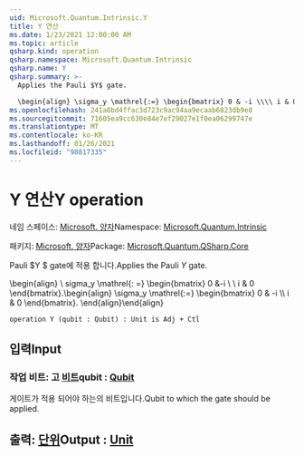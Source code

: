 ```yaml
---
uid: Microsoft.Quantum.Intrinsic.Y
title: Y 연산
ms.date: 1/23/2021 12:00:00 AM
ms.topic: article
qsharp.kind: operation
qsharp.namespace: Microsoft.Quantum.Intrinsic
qsharp.name: Y
qsharp.summary: >-
  Applies the Pauli $Y$ gate.

  \begin{align} \sigma_y \mathrel{:=} \begin{bmatrix} 0 & -i \\\\ i & 0 \end{bmatrix}. \end{align}
ms.openlocfilehash: 241a8bd4ffac3d723c9ac94aa9ecaab6823db9e8
ms.sourcegitcommit: 71605ea9cc630e84e7ef29027e1f0ea06299747e
ms.translationtype: MT
ms.contentlocale: ko-KR
ms.lasthandoff: 01/26/2021
ms.locfileid: "98817335"
---
```

# <a name="y-operation"></a><span data-ttu-id="d795a-102">Y 연산</span><span class="sxs-lookup"><span data-stu-id="d795a-102">Y operation</span></span>

<span data-ttu-id="d795a-103">네임 스페이스: [Microsoft. 양자](xref:Microsoft.Quantum.Intrinsic)</span><span class="sxs-lookup"><span data-stu-id="d795a-103">Namespace: [Microsoft.Quantum.Intrinsic](xref:Microsoft.Quantum.Intrinsic)</span></span>

<span data-ttu-id="d795a-104">패키지: [Microsoft. 양자](https://nuget.org/packages/Microsoft.Quantum.QSharp.Core)</span><span class="sxs-lookup"><span data-stu-id="d795a-104">Package: [Microsoft.Quantum.QSharp.Core](https://nuget.org/packages/Microsoft.Quantum.QSharp.Core)</span></span>


<span data-ttu-id="d795a-105">Pauli $Y $ gate에 적용 합니다.</span><span class="sxs-lookup"><span data-stu-id="d795a-105">Applies the Pauli $Y$ gate.</span></span>

<span data-ttu-id="d795a-106">\begin{align} \ sigma_y \mathrel{: =} \begin{bmatrix} 0 &-i \\ \\ i & 0 \end{bmatrix}.</span><span class="sxs-lookup"><span data-stu-id="d795a-106">\begin{align} \sigma_y \mathrel{:=} \begin{bmatrix} 0 & -i \\\\ i & 0 \end{bmatrix}.</span></span>
<span data-ttu-id="d795a-107">\end{align}</span><span class="sxs-lookup"><span data-stu-id="d795a-107">\end{align}</span></span>

```qsharp
operation Y (qubit : Qubit) : Unit is Adj + Ctl
```


## <a name="input"></a><span data-ttu-id="d795a-108">입력</span><span class="sxs-lookup"><span data-stu-id="d795a-108">Input</span></span>

### <a name="qubit--qubit"></a><span data-ttu-id="d795a-109">작업 비트: 고 [비트](xref:microsoft.quantum.lang-ref.qubit)</span><span class="sxs-lookup"><span data-stu-id="d795a-109">qubit : [Qubit](xref:microsoft.quantum.lang-ref.qubit)</span></span>

<span data-ttu-id="d795a-110">게이트가 적용 되어야 하는의 비트입니다.</span><span class="sxs-lookup"><span data-stu-id="d795a-110">Qubit to which the gate should be applied.</span></span>



## <a name="output--unit"></a><span data-ttu-id="d795a-111">출력: [단위](xref:microsoft.quantum.lang-ref.unit)</span><span class="sxs-lookup"><span data-stu-id="d795a-111">Output : [Unit](xref:microsoft.quantum.lang-ref.unit)</span></span>

